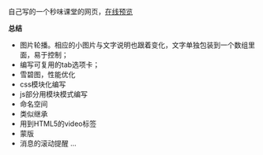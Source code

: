 自己写的一个秒味课堂的网页，[在线预览](http://htmlpreview.github.io/?https://github.com/Mrdouhua/works/blob/master/my100du/index.html)

**总结**
* 图片轮播。相应的小图片与文字说明也跟着变化，文字单独包装到一个数组里面，易于控制；
* 编写可复用的tab选项卡；
* 雪碧图，性能优化
* css模块化编写
* js部分用模块模式编写
 * 命名空间
 * 类似继承
* 用到HTML5的video标签
* 蒙版
* 消息的滚动提醒
...
